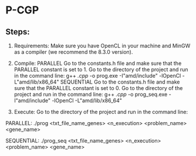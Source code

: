 # P-CGP
## Steps:
1. Requirements:
Make sure you have OpenCL in your machine and MinGW as a compiler (we recommend the 8.3.0 version).

2. Compile:
PARALLEL
Go to the constants.h file and make sure that the PARALLEL constant is set to 1.
Go to the directory of the project and run in the command line:
g++ *.cpp* -o prog.exe -I"amd/include" -lOpenCl -L"amd/lib/x86_64"
SEQUENTIAL
Go to the constants.h file and make sure that the PARALLEL constant is set to 0.
Go to the directory of the project and run in the command line:
g++ *.cpp* -o prog_seq.exe -I"amd/include" -lOpenCl -L"amd/lib/x86_64"

3. Execute:
Go to the directory of the project and run in the command line:

PARALLEL:
./prog <txt_file_name_genes> <n_execution> <problem_name> <gene_name> <seed>

SEQUENTIAL:
./prog_seq <txt_file_name_genes> <n_execution> <problem_name> <gene_name> <seed>


